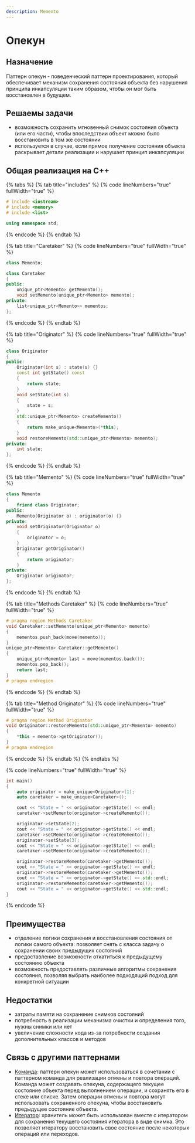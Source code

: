 ```yaml
---
description: Memento
---
```


# Опекун

## Назначение

Паттерн опекун - поведенческий паттерн проектирования, который обеспечивает механизм сохранения состояния объекта без нарушения принципа инкапсуляции таким образом, чтобы он мог быть восстановлен в будущем.

## Решаемы задачи

* возможность сохранить мгновенный снимок состояния объекта (или его части), чтобы впоследствии объект можно было восстановить в том же состоянии
* используется в случае, если прямое получение состояния объекта раскрывает детали реализации и нарушает принцип инкапсуляции

## Общая реализация на С++

{% tabs %}
{% tab title="includes" %}
{% code lineNumbers="true" fullWidth="true" %}
```cpp
# include <iostream>
# include <memory>
# include <list>

using namespace std;
```
{% endcode %}
{% endtab %}

{% tab title="Caretaker" %}
{% code lineNumbers="true" fullWidth="true" %}
```cpp
class Memento;

class Caretaker
{
public:
    unique_ptr<Memento> getMemento();
    void setMemento(unique_ptr<Memento> memento);
private:
    list<unique_ptr<Memento>> mementos;
};
```
{% endcode %}
{% endtab %}

{% tab title="Originator" %}
{% code lineNumbers="true" fullWidth="true" %}
```cpp
class Originator
{
public:
    Originator(int s) : state(s) {}
    const int getState() const 
    { 
        return state; 
    }
    void setState(int s) 
    { 
        state = s; 
    }
    std::unique_ptr<Memento> createMemento() 
    { 
        return make_unique<Memento>(*this); 
    }
    void restoreMemento(std::unique_ptr<Memento> memento);
private:
    int state;
};
```
{% endcode %}
{% endtab %}

{% tab title="Memento" %}
{% code lineNumbers="true" fullWidth="true" %}
```cpp
class Memento
{
    friend class Originator;
public:
    Memento(Originator o) : originator(o) {}
private:
    void setOriginator(Originator o) 
    { 
        originator = o; 
    }
    Originator getOriginator() 
    { 
        return originator; 
    }
private:
    Originator originator;
};
```
{% endcode %}
{% endtab %}

{% tab title="Methods Caretaker" %}
{% code lineNumbers="true" fullWidth="true" %}
```cpp
# pragma region Methods Caretaker
void Caretaker::setMemento(unique_ptr<Memento> memento)
{
    mementos.push_back(move(memento));
}
unique_ptr<Memento> Caretaker::getMemento() 
{
    unique_ptr<Memento> last = move(mementos.back());
    mementos.pop_back();
    return last;
}
# pragma endregion
```
{% endcode %}
{% endtab %}

{% tab title="Method Originator" %}
{% code lineNumbers="true" fullWidth="true" %}
```cpp
# pragma region Method Originator
void Originator::restoreMemento(std::unique_ptr<Memento> memento)
{
    *this = memento->getOriginator();
}
# pragma endregion
```
{% endcode %}
{% endtab %}
{% endtabs %}

{% code lineNumbers="true" fullWidth="true" %}
```cpp
int main()
{
    auto originator = make_unique<Originator>(1);
    auto caretaker = make_unique<Caretaker>();

    cout << "State = " << originator->getState() << endl;
    caretaker->setMemento(originator->createMemento());

    originator->setState(2);
    cout << "State = " << originator->getState() << endl;
    caretaker->setMemento(originator->createMemento());
    originator->setState(3);
    cout << "State = " << originator->getState() << endl;
    caretaker->setMemento(originator->createMemento());

    originator->restoreMemento(caretaker->getMemento());
    cout << "State = " << originator->getState() << endl;
    originator->restoreMemento(caretaker->getMemento());
    cout << "State = " << originator->getState() << std::endl;
    originator->restoreMemento(caretaker->getMemento());
    cout << "State = " << originator->getState() << std::endl;
}
```
{% endcode %}

## Преимущества

* отделение логики сохранения и восстановления состояния от логики самого объекта: позволяет снять с класса задачу о сохранении своих предыдущих состояний
* предоставление возможности откатиться к предыдущему состоянию объекта
* возможность предоставлять различные алгоритмы сохранения состояния, позволяя выбрать наиболее подходящий подход для конкретной ситуации

## Недостатки

* затраты памяти на сохранение снимков состояний
* потребность в реализации механизма очистки и определения того, нужны снимки или нет
* увеличение сложности кода из-за потребности создания дополнительных классов и методов

## Связь с другими паттернами

* [Команда](command.md): паттерн опекун может использоваться в сочетании с паттерном команда для реализации отмены и повтора операций. Команда может создавать опекуна, содержащего текущее состояние объекта перед выполнением операции, и сохранять его в стеке или списке. Затем операции отмены и повтора могут использовать сохраненного опекуна, чтобы восстановить предыдущее состояние объекта.
* [Итератор](iterator.md): хранитель может быть использован вместе с итератором для сохранения текущего состояния итератора в виде снимка. Это позволяет итератору восстановить свое состояние после некоторых операций или переходов.
